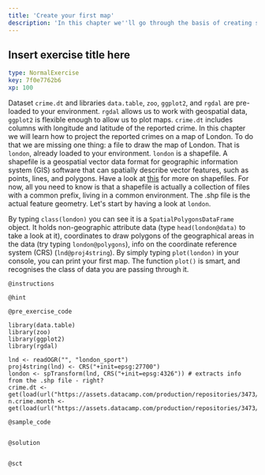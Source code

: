 ```yaml
---
title: 'Create your first map'
description: 'In this chapter we''ll go through the basis of creating simple maps'
---
```


## Insert exercise title here

```yaml
type: NormalExercise
key: 7f0e7762b6
xp: 100
```

Dataset `crime.dt` and libraries `data.table`, `zoo`, `ggplot2`, and `rgdal` are pre-loaded to your environment. `rgdal` allows us to work with geospatial data, `ggplot2` is flexible enough to allow us to plot maps. `crime.dt` includes columns with longitude and latitude of the reported crime. In this chapter we will learn how to project the reported crimes on a map of London. To do that we are missing one thing: a file to draw the map of London. That is `london`, already loaded to your environment. `london` is a shapefile. A shapefile is a geospatial vector data format for geographic information system (GIS) software that can spatially describe vector features, such as points, lines, and polygons. Have a look at [this](https://en.wikipedia.org/wiki/Shapefile) for more on shapefiles. For now, all you need to know is that a shapefile is actually a collection of files with a common prefix, living in a common environment. The .shp file is the actual feature geometry. Let's start by having a look at `london`. 

By typing `class(london)` you can see it is a `SpatialPolygonsDataFrame` object. It holds non-geographic attribute data (type `head(london@data)` to take a look at it), coordinates to draw polygons of the geographical areas in the data (try typing `london@polygons`), info on the coordinate reference system (CRS) (`lnd@proj4string`). By simply typing `plot(london)` in your console, you can print your first map. The function `plot()` is smart, and recognises the class of data you are passing through it.

`@instructions`


`@hint`


`@pre_exercise_code`

```{r}
library(data.table)
library(zoo)
library(ggplot2)
library(rgdal)

lnd <- readOGR("", "london_sport")
proj4string(lnd) <- CRS("+init=epsg:27700")
london <- spTransform(lnd, CRS("+init=epsg:4326")) # extracts info from the .shp file - right?
crime.dt <- get(load(url("https://assets.datacamp.com/production/repositories/3473/datasets/f419d934cee09d6d378e34767c8e93c0961563a4/crime_dt_wide_1.rda")))
n.crime.month <- get(load(url("https://assets.datacamp.com/production/repositories/3473/datasets/a74a89c152247ab14d23fb87d255f0b022542c59/n_crime_month.rda")))
```


`@sample_code`

```{r}

```


`@solution`

```{r}

```


`@sct`

```{r}

```
